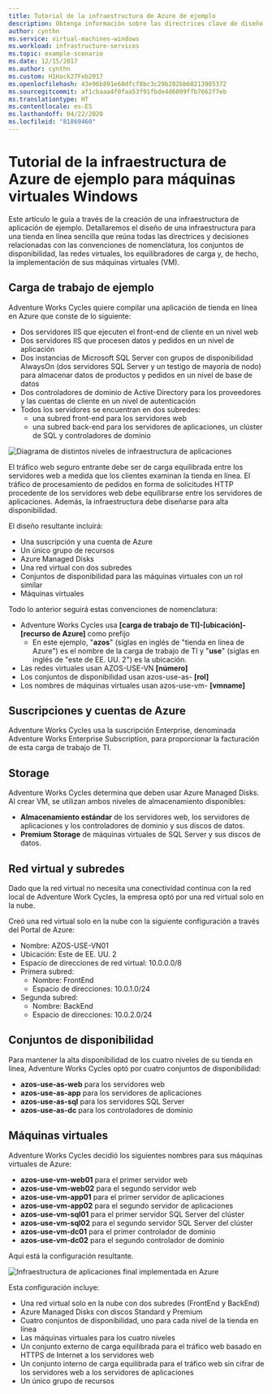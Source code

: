 ```yaml
---
title: Tutorial de la infraestructura de Azure de ejemplo
description: Obtenga información sobre las directrices clave de diseño e implementación para implementar una infraestructura de ejemplo en Azure.
author: cynthn
ms.service: virtual-machines-windows
ms.workload: infrastructure-services
ms.topic: example-scenario
ms.date: 12/15/2017
ms.author: cynthn
ms.custom: H1Hack27Feb2017
ms.openlocfilehash: 43e96b891e60dfcf8bc3c29b202bb60213905372
ms.sourcegitcommit: af1cbaaa4f0faa53f91fbde4d6009ffb7662f7eb
ms.translationtype: HT
ms.contentlocale: es-ES
ms.lasthandoff: 04/22/2020
ms.locfileid: "81869460"
---
```

# <a name="example-azure-infrastructure-walkthrough-for-windows-vms"></a>Tutorial de la infraestructura de Azure de ejemplo para máquinas virtuales Windows
Este artículo le guía a través de la creación de una infraestructura de aplicación de ejemplo. Detallaremos el diseño de una infraestructura para una tienda en línea sencilla que reúna todas las directrices y decisiones relacionadas con las convenciones de nomenclatura, los conjuntos de disponibilidad, las redes virtuales, los equilibradores de carga y, de hecho, la implementación de sus máquinas virtuales (VM).

## <a name="example-workload"></a>Carga de trabajo de ejemplo
Adventure Works Cycles quiere compilar una aplicación de tienda en línea en Azure que conste de lo siguiente:

* Dos servidores IIS que ejecuten el front-end de cliente en un nivel web
* Dos servidores IIS que procesen datos y pedidos en un nivel de aplicación
* Dos instancias de Microsoft SQL Server con grupos de disponibilidad AlwaysOn (dos servidores SQL Server y un testigo de mayoría de nodo) para almacenar datos de productos y pedidos en un nivel de base de datos
* Dos controladores de dominio de Active Directory para los proveedores y las cuentas de cliente en un nivel de autenticación
* Todos los servidores se encuentran en dos subredes:
  * una subred front-end para los servidores web 
  * una subred back-end para los servidores de aplicaciones, un clúster de SQL y controladores de dominio

![Diagrama de distintos niveles de infraestructura de aplicaciones](./media/infrastructure-example/example-tiers.png)

El tráfico web seguro entrante debe ser de carga equilibrada entre los servidores web a medida que los clientes examinan la tienda en línea. El tráfico de procesamiento de pedidos en forma de solicitudes HTTP procedente de los servidores web debe equilibrarse entre los servidores de aplicaciones. Además, la infraestructura debe diseñarse para alta disponibilidad.

El diseño resultante incluirá:

* Una suscripción y una cuenta de Azure
* Un único grupo de recursos
* Azure Managed Disks
* Una red virtual con dos subredes
* Conjuntos de disponibilidad para las máquinas virtuales con un rol similar
* Máquinas virtuales

Todo lo anterior seguirá estas convenciones de nomenclatura:

* Adventure Works Cycles usa **[carga de trabajo de TI]-[ubicación]-[recurso de Azure]** como prefijo
  * En este ejemplo, "**azos**" (siglas en inglés de "tienda en línea de Azure") es el nombre de la carga de trabajo de TI y "**use**" (siglas en inglés de "este de EE. UU. 2") es la ubicación.
* Las redes virtuales usan AZOS-USE-VN **[número]**
* Los conjuntos de disponibilidad usan azos-use-as- **[rol]**
* Los nombres de máquinas virtuales usan azos-use-vm- **[vmname]**

## <a name="azure-subscriptions-and-accounts"></a>Suscripciones y cuentas de Azure
Adventure Works Cycles usa la suscripción Enterprise, denominada Adventure Works Enterprise Subscription, para proporcionar la facturación de esta carga de trabajo de TI.

## <a name="storage"></a>Storage
Adventure Works Cycles determina que deben usar Azure Managed Disks. Al crear VM, se utilizan ambos niveles de almacenamiento disponibles:

* **Almacenamiento estándar** de los servidores web, los servidores de aplicaciones y los controladores de dominio y sus discos de datos.
* **Premium Storage** de máquinas virtuales de SQL Server y sus discos de datos.

## <a name="virtual-network-and-subnets"></a>Red virtual y subredes
Dado que la red virtual no necesita una conectividad continua con la red local de Adventure Work Cycles, la empresa optó por una red virtual solo en la nube.

Creó una red virtual solo en la nube con la siguiente configuración a través del Portal de Azure:

* Nombre: AZOS-USE-VN01
* Ubicación: Este de EE. UU. 2
* Espacio de direcciones de red virtual: 10.0.0.0/8
* Primera subred:
  * Nombre: FrontEnd
  * Espacio de direcciones: 10.0.1.0/24
* Segunda subred:
  * Nombre: BackEnd
  * Espacio de direcciones: 10.0.2.0/24

## <a name="availability-sets"></a>Conjuntos de disponibilidad
Para mantener la alta disponibilidad de los cuatro niveles de su tienda en línea, Adventure Works Cycles optó por cuatro conjuntos de disponibilidad:

* **azos-use-as-web** para los servidores web
* **azos-use-as-app** para los servidores de aplicaciones
* **azos-use-as-sql** para los servidores SQL Server
* **azos-use-as-dc** para los controladores de dominio

## <a name="virtual-machines"></a>Máquinas virtuales
Adventure Works Cycles decidió los siguientes nombres para sus máquinas virtuales de Azure:

* **azos-use-vm-web01** para el primer servidor web
* **azos-use-vm-web02** para el segundo servidor web
* **azos-use-vm-app01** para el primer servidor de aplicaciones
* **azos-use-vm-app02** para el segundo servidor de aplicaciones
* **azos-use-vm-sql01** para el primer servidor SQL Server del clúster
* **azos-use-vm-sql02** para el segundo servidor SQL Server del clúster
* **azos-use-vm-dc01** para el primer controlador de dominio
* **azos-use-vm-dc02** para el segundo controlador de dominio

Aquí está la configuración resultante.

![Infraestructura de aplicaciones final implementada en Azure](./media/infrastructure-example/example-config.png)

Esta configuración incluye:

* Una red virtual solo en la nube con dos subredes (FrontEnd y BackEnd)
* Azure Managed Disks con discos Standard y Premium
* Cuatro conjuntos de disponibilidad, uno para cada nivel de la tienda en línea
* Las máquinas virtuales para los cuatro niveles
* Un conjunto externo de carga equilibrada para el tráfico web basado en HTTPS de Internet a los servidores web
* Un conjunto interno de carga equilibrada para el tráfico web sin cifrar de los servidores web a los servidores de aplicaciones
* Un único grupo de recursos
